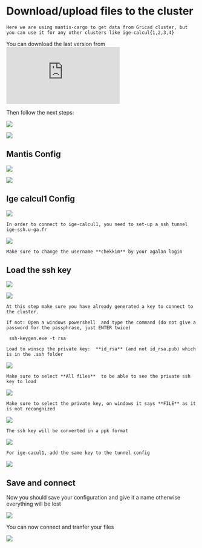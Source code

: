 # Download/upload files to the cluster

```{note}
Here we are using mantis-cargo to get data from Gricad cluster, but you can use it for any other clusters like ige-calcul{1,2,3,4}
```

You can download the last version from  ![ here ](https://winscp.net/eng/download.php) 

Then follow the next steps:

![](./images/winscp0.PNG)

![](./images/wscp1.PNG)


## Mantis Config


![](./images/winscp1.PNG)

![](./images/winscp2.PNG)


## Ige calcul1 Config


![](./images/wscp2.PNG)
```{note}
In order to connect to ige-calcul1, you need to set-up a ssh tunnel ige-ssh.u-ga.fr

```
![](./images/wscp3.PNG)

```{caution}
Make sure to change the username **chekkim** by your agalan login
```


## Load the ssh key 


![](./images/wscp21.PNG)

![](./images/wscp22.PNG)

```{note}
At this step make sure you have already generated a key to connect to the cluster.

If not: Open a windows powershell  and type the command (do not give a password for the passphrase, just ENTER twice)

 ssh-keygen.exe -t rsa  

Load to winscp the private key:  **id_rsa** (and not id_rsa.pub) which is in the .ssh folder
```

![](./images/wscp23.PNG)

```{note}
Make sure to select **All files**  to be able to see the private ssh key to load
```

![](./images/wscp24.PNG)

```{note}
Make sure to select the private key, on windows it says **FILE** as it is not recongnized
```

![](./images/winscp5.PNG)

```{note}
The ssh key will be converted in a ppk format 
```

![](./images/winscp6.PNG)

```{note}
For ige-cacul1, add the same key to the tunnel config
```
![](./images/wscp4.PNG)

## Save and connect

Now you should save your configuration and give it a name otherwise everything will be lost

![](./images/wscp5.PNG)

You can now connect and tranfer your files

![](./images/wscp6.PNG)

